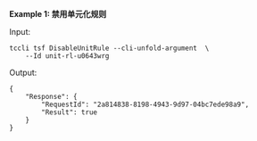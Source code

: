 **Example 1: 禁用单元化规则**



Input: 

```
tccli tsf DisableUnitRule --cli-unfold-argument  \
    --Id unit-rl-u0643wrg
```

Output: 
```
{
    "Response": {
        "RequestId": "2a814838-8198-4943-9d97-04bc7ede98a9",
        "Result": true
    }
}
```

